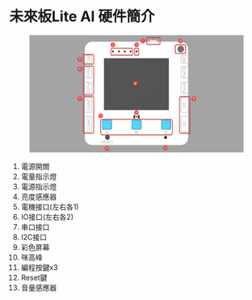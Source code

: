 # 未來板Lite AI 硬件簡介

<figure><img src="../../.gitbook/assets/image (4) (1) (1) (1).png" alt=""><figcaption></figcaption></figure>

1. 電源開關
2. 電量指示燈
3. 電源指示燈
4. 亮度感應器
5. 電機接口(左右各1)
6. IO接口(左右各2)
7. 串口接口
8. I2C接口
9. 彩色屏幕
10. 咪高峰
11. 編程按鍵x3
12. Reset鍵
13. 音量感應器

